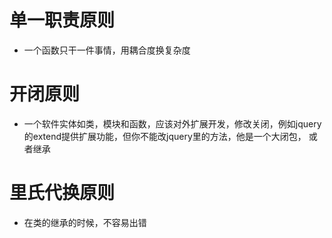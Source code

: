 # 单一职责原则
- 一个函数只干一件事情，用耦合度换复杂度

# 开闭原则
- 一个软件实体如类，模块和函数，应该对外扩展开发，修改关闭，例如jquery的extend提供扩展功能，但你不能改jquery里的方法，他是一个大闭包， 或者继承

# 里氏代换原则
- 在类的继承的时候，不容易出错